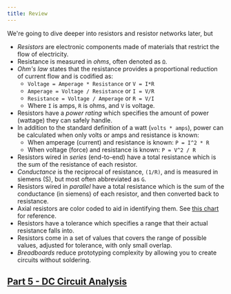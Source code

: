 ```yaml
---
title: Review
---
```



We're going to dive deeper into resistors and resistor networks later, but 

 * _Resistors_ are electronic components made of materials that restrict the flow of electricity.
 * Resistance is measured in _ohms_, often denoted as `Ω`.
 * _Ohm's law_ states that the resistance provides a proportional reduction of current flow and is codified as:
   * `Voltage = Amperage * Resistance` or `V = I*R` 
   * `Amperage = Voltage / Resistance` or `I = V/R`
   * `Resistance = Voltage / Amperage` or `R = V/I`
   * Where `I` is amps, `R` is ohms, and `V` is voltage.
 * Resistors have a _power rating_ which specifies the amount of power (wattage) they can safely handle.
 * In addition to the standard definition of a watt (`volts * amps`), power can be calculated when only volts or amps and resistance is known:
   * When amperage (current) and resistance is known: `P = I^2 * R`
   * When voltage (force) and resistance is known: `P = V^2 / R`
 * Resistors wired in _series_ (end-to-end) have a total resistance which is the sum of the resistance of each resistor.
 * _Conductance_ is the reciprocal of resistance, `(1/R)`, and is measured in siemens (S), but most often abbreviated as `G`.
 * Resistors wired in _parallel_ have a total resistance which is the sum of the conductance (in siemens) of each resistor, and then converted back to resistance.
 * Axial resistors are color coded to aid in identifying them. See [this chart](/Hardware/Reference/Components/Resistors/Reading/) for reference.
 * Resistors have a tolerance which specifies a range that their actual resistance falls into.
 * Resistors come in a set of values that covers the range of possible values, adjusted for tolerance, with only small overlap.
 * _Breadboards_ reduce prototyping complexity by allowing you to create circuits without soldering.

## [Part 5 - DC Circuit Analysis](../../Part5/DC_Circuits)